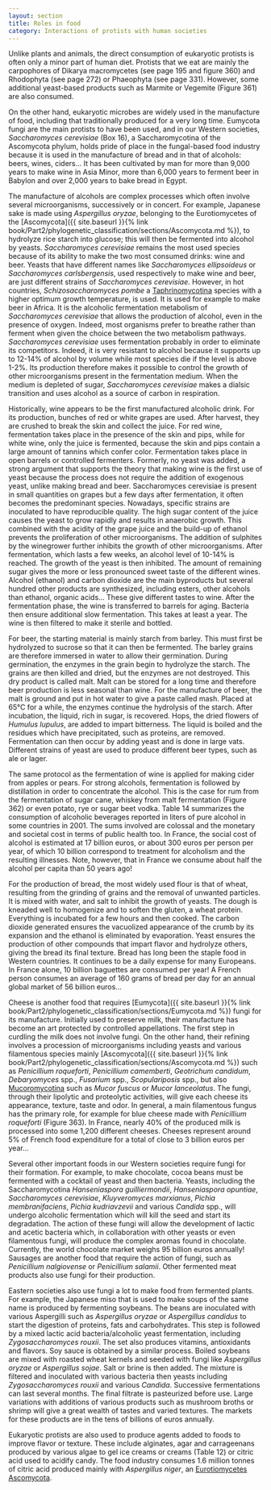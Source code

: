 ```yaml
---
layout: section
title: Roles in food
category: Interactions of protists with human societies
---
```


Unlike plants and animals, the direct consumption of eukaryotic protists is often only a minor part of human diet. Protists that we eat are mainly the carpophores of Dikarya macromycetes (see page 195 and figure 360) and Rhodophyta (see page 272) or Phaeophyta (see page 331). However, some additional yeast-based products such as Marmite or Vegemite (Figure 361) are also consumed.

On the other hand, eukaryotic microbes are widely used in the manufacture of food, including that traditionally produced for a very long time. Eumycota fungi are the main protists to have been used, and in our Western societies, _Saccharomyces cerevisiae_ (Box 16), a Saccharomycotina of the Ascomycota phylum, holds pride of place in the fungal-based food industry because it is used in the manufacture of bread and in that of alcohols: beers, wines, ciders... It has been cultivated by man for more than 9,000 years to make wine in Asia Minor, more than 6,000 years to ferment beer in Babylon and over 2,000 years to bake bread in Egypt.

The manufacture of alcohols are complex processes which often involve several microorganisms, successively or in concert. For example, Japanese sake is made using _Aspergillus oryzae_, belonging to the Eurotiomycetes of the [Ascomycota]({{ site.baseurl }}{% link book/Part2/phylogenetic_classification/sections/Ascomycota.md %}), to hydrolyze rice starch into glucose; this will then be fermented into alcohol by yeasts. _Saccharomyces cerevisiae_ remains the most used species because of its ability to make the two most consumed drinks: wine and beer. Yeasts that have different names like _Saccharomyces ellipsoideus_ or _Saccharomyces carlsbergensis_, used respectively to make wine and beer, are just different strains of _Saccharomyces cerevisiae_. However, in hot countries, _Schizosaccharomyces pombe_ a [Taphrinomycotina]({{site.baseurl}}/book/Part2/phylogenetic_classification/sections/Ascomycota.html#taphrinomycotina) species with a higher optimum growth temperature, is used. It is used for example to make beer in Africa. It is the alcoholic fermentation metabolism of _Saccharomyces cerevisiae_ that allows the production of alcohol, even in the presence of oxygen. Indeed, most organisms prefer to breathe rather than ferment when given the choice between the two metabolism pathways. _Saccharomyces cerevisiae_ uses fermentation probably in order to eliminate its competitors. Indeed, it is very resistant to alcohol because it supports up to 12-14% of alcohol by volume while most species die if the level is above 1-2%. Its production therefore makes it possible to control the growth of other microorganisms present in the fermentation medium. When the medium is depleted of sugar, _Saccharomyces cerevisiae_ makes a dialsic transition and uses alcohol as a source of carbon in respiration.

Historically, wine appears to be the first manufactured alcoholic drink. For its production, bunches of red or white grapes are used. After harvest, they are crushed to break the skin and collect the juice. For red wine, fermentation takes place in the presence of the skin and pips, while for white wine, only the juice is fermented, because the skin and pips contain a large amount of tannins which confer color. Fermentation takes place in open barrels or controlled fermenters. Formerly, no yeast was added, a strong argument that supports the theory that making wine is the first use of yeast because the process does not require the addition of exogenous yeast, unlike making bread and beer. Saccharomyces cerevisiae is present in small quantities on grapes but a few days after fermentation, it often becomes the predominant species. Nowadays, specific strains are inoculated to have reproducible quality. The high sugar content of the juice causes the yeast to grow rapidly and results in anaerobic growth. This combined with the acidity of the grape juice and the build-up of ethanol prevents the proliferation of other microorganisms. The addition of sulphites by the winegrower further inhibits the growth of other microorganisms. After fermentation, which lasts a few weeks, an alcohol level of 10-14% is reached. The growth of the yeast is then inhibited. The amount of remaining sugar gives the more or less pronounced sweet taste of the different wines. Alcohol (ethanol) and carbon dioxide are the main byproducts but several hundred other products are synthesized, including esters, other alcohols than ethanol, organic acids... These give different tastes to wine. After the fermentation phase, the wine is transferred to barrels for aging. Bacteria then ensure additional slow fermentation. This takes at least a year. The wine is then filtered to make it sterile and bottled.

For beer, the starting material is mainly starch from barley. This must first be hydrolyzed to sucrose so that it can then be fermented. The barley grains are therefore immersed in water to allow their germination. During germination, the enzymes in the grain begin to hydrolyze the starch. The grains are then killed and dried, but the enzymes are not destroyed. This dry product is called malt. Malt can be stored for a long time and therefore beer production is less seasonal than wine. For the manufacture of beer, the malt is ground and put in hot water to give a paste called mash. Placed at 65°C for a while, the enzymes continue the hydrolysis of the starch. After incubation, the liquid, rich in sugar, is recovered. Hops, the dried flowers of _Humulus lupulus_, are added to impart bitterness. The liquid is boiled and the residues which have precipitated, such as proteins, are removed. Fermentation can then occur by adding yeast and is done in large vats. Different strains of yeast are used to produce different beer types, such as ale or lager.

The same protocol as the fermentation of wine is applied for making cider from apples or pears. For strong alcohols, fermentation is followed by distillation in order to concentrate the alcohol. This is the case for rum from the fermentation of sugar cane, whiskey from malt fermentation (Figure 362) or even potato, rye or sugar beet vodka. Table 14 summarizes the consumption of alcoholic beverages reported in liters of pure alcohol in some countries in 2001. The sums involved are colossal and the monetary and societal cost in terms of public health too. In France, the social cost of alcohol is estimated at 17 billion euros, or about 300 euros per person per year, of which 10 billion correspond to treatment for alcoholism and the resulting illnesses. Note, however, that in France we consume about half the alcohol per capita than 50 years ago!

For the production of bread, the most widely used flour is that of wheat, resulting from the grinding of grains and the removal of unwanted particles. It is mixed with water, and salt to inhibit the growth of yeasts. The dough is kneaded well to homogenize and to soften the gluten, a wheat protein. Everything is incubated for a few hours and then cooked. The carbon dioxide generated ensures the vacuolized appearance of the crumb by its expansion and the ethanol is eliminated by evaporation. Yeast ensures the production of other compounds that impart flavor and hydrolyze others, giving the bread its final texture. Bread has long been the staple food in Western countries. It continues to be a daily expense for many Europeans. In France alone, 10 billion baguettes are consumed per year! A French person consumes an average of 160 grams of bread per day for an annual global market of 56 billion euros...

Cheese is another food that requires [Eumycota]({{ site.baseurl }}{% link book/Part2/phylogenetic_classification/sections/Eumycota.md %}) fungi for its manufacture. Initially used to preserve milk, their manufacture has become an art protected by controlled appellations. The first step in curdling the milk does not involve fungi. On the other hand, their refining involves a procession of microorganisms including yeasts and various filamentous species mainly [Ascomycota]({{ site.baseurl }}{% link book/Part2/phylogenetic_classification/sections/Ascomycota.md %}) such as _Penicillium roqueforti_, _Penicillium camemberti_, _Geotrichum candidum_, _Debaryomyces_ spp., _Fusarium_ spp., _Scopulariposis_ spp., but also [Mucoromycotina]({{site.baseurl}}/book/Part2/phylogenetic_classification/sections/Eumycota.html#mucoromycotina) such as _Mucor fuscus_ or _Mucor lanceolatus_. The fungi, through their lipolytic and proteolytic activities, will give each cheese its appearance, texture, taste and odor. In general, a main filamentous fungus has the primary role, for example for blue cheese made with _Penicillium roqueforti_ (Figure 363). In France, nearly 40% of the produced milk is processed into some 1,200 different cheeses. Cheeses represent around 5% of French food expenditure for a total of close to 3 billion euros per year...

Several other important foods in our Western societies require fungi for their formation. For example, to make chocolate, cocoa beans must be fermented with a cocktail of yeast and then bacteria. Yeasts, including the Saccharomycotina _Hanseniaspora guilliermondii_, _Hanseniaspora opuntiae_, _Saccharomyces cerevisiae_, _Kluyveromyces marxianus_, _Pichia membranifaciens_, _Pichia kudriavzevii_ and various _Candida_ spp., will undergo alcoholic fermentation which will kill the seed and start its degradation. The action of these fungi will allow the development of lactic and acetic bacteria which, in collaboration with other yeasts or even filamentous fungi, will produce the complex aromas found in chocolate. Currently, the world chocolate market weighs 95 billion euros annually! Sausages are another food that require the action of fungi, such as _Penicillium nalgiovense_ or _Penicillium salamii_. Other fermented meat products also use fungi for their production.

Eastern societies also use fungi a lot to make food from fermented plants. For example, the Japanese miso that is used to make soups of the same name is produced by fermenting soybeans. The beans are inoculated with various Aspergilli such as _Aspergillus oryzae_ or _Aspergillus candidus_ to start the digestion of proteins, fats and carbohydrates. This step is followed by a mixed lactic acid bacteria/alcoholic yeast fermentation, including _Zygosaccharomyces rouxii_. The set also produces vitamins, antioxidants and flavors. Soy sauce is obtained by a similar process. Boiled soybeans are mixed with roasted wheat kernels and seeded with fungi like _Aspergillus oryzae_ or _Aspergillus sojae_. Salt or brine is then added. The mixture is filtered and inoculated with various bacteria then yeasts including _Zygosaccharomyces rouxii_ and various _Candida_. Successive fermentations can last several months. The final filtrate is pasteurized before use. Large variations with additions of various products such as mushroom broths or shrimp will give a great wealth of tastes and varied textures. The markets for these products are in the tens of billions of euros annually.

Eukaryotic protists are also used to produce agents added to foods to improve flavor or texture. These include alginates, agar and carrageenans produced by various algae to gel ice creams or creams (Table 12) or citric acid used to acidify candy. The food industry consumes 1.6 million tonnes of citric acid produced mainly with _Aspergillus niger_, an [Eurotiomycetes Ascomycota]({{site.baseurl}}/book/Part2/phylogenetic_classification/sections/Ascomycota.html#eurotiomycetes).